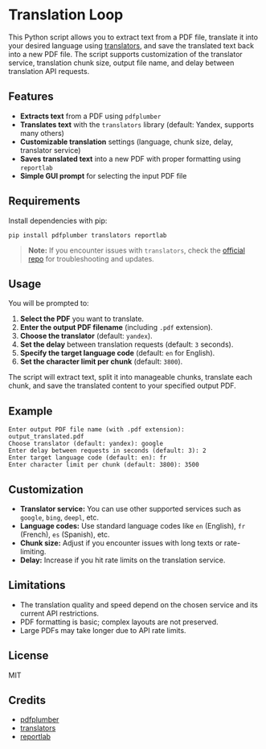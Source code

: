 # Translation Loop

This Python script allows you to extract text from a PDF file, translate it into your desired language using [translators](https://github.com/UlionTse/translators), and save the translated text back into a new PDF file. The script supports customization of the translator service, translation chunk size, output file name, and delay between translation API requests.

## Features

- **Extracts text** from a PDF using `pdfplumber`
- **Translates text** with the `translators` library (default: Yandex, supports many others)
- **Customizable translation** settings (language, chunk size, delay, translator service)
- **Saves translated text** into a new PDF with proper formatting using `reportlab`
- **Simple GUI prompt** for selecting the input PDF file

## Requirements

Install dependencies with pip:

```
pip install pdfplumber translators reportlab
```

> **Note:** If you encounter issues with `translators`, check the [official repo](https://github.com/UlionTse/translators) for troubleshooting and updates.

## Usage

You will be prompted to:

1. **Select the PDF** you want to translate.
2. **Enter the output PDF filename** (including `.pdf` extension).
3. **Choose the translator** (default: `yandex`).
4. **Set the delay** between translation requests (default: `3` seconds).
5. **Specify the target language code** (default: `en` for English).
6. **Set the character limit per chunk** (default: `3800`).

The script will extract text, split it into manageable chunks, translate each chunk, and save the translated content to your specified output PDF.

## Example

```
Enter output PDF file name (with .pdf extension): output_translated.pdf
Choose translator (default: yandex): google
Enter delay between requests in seconds (default: 3): 2
Enter target language code (default: en): fr
Enter character limit per chunk (default: 3800): 3500
```

## Customization

- **Translator service:** You can use other supported services such as `google`, `bing`, `deepl`, etc.
- **Language codes:** Use standard language codes like `en` (English), `fr` (French), `es` (Spanish), etc.
- **Chunk size:** Adjust if you encounter issues with long texts or rate-limiting.
- **Delay:** Increase if you hit rate limits on the translation service.

## Limitations

- The translation quality and speed depend on the chosen service and its current API restrictions.
- PDF formatting is basic; complex layouts are not preserved.
- Large PDFs may take longer due to API rate limits.

## License

MIT

## Credits

- [pdfplumber](https://github.com/jsvine/pdfplumber)
- [translators](https://github.com/UlionTse/translators)
- [reportlab](https://github.com/Helios42/ReportLab)
